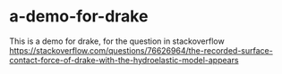 # a-demo-for-drake
This is a demo for drake, for the question in stackoverflow https://stackoverflow.com/questions/76626964/the-recorded-surface-contact-force-of-drake-with-the-hydroelastic-model-appears
